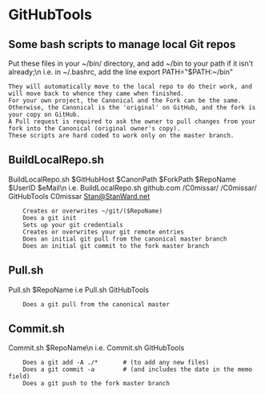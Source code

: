 # GitHubTools

## Some bash scripts to manage local Git repos

Put these files in your ~/bin/ directory, and add ~/bin to your path if it isn't already;\n
i.e. in ~/.bashrc, add the line export PATH="$PATH:~/bin"

	They will automatically move to the local repo to do their work, and will move back to whence they came when finished.
	For your own project, the Canonical and the Fork can be the same.
	Otherwise, the Canonical is the 'original' on GitHub, and the fork is your copy on GitHub.
	A Pull request is required to ask the owner to pull changes from your fork into the Canonical (original owner's copy).
	These scripts are hard coded to work only on the master branch.

## BuildLocalRepo.sh

BuildLocalRepo.sh $GitHubHost $CanonPath $ForkPath $RepoName $UserID $eMail\n
i.e.	BuildLocalRepo.sh github.com /C0missar/ /C0missar/ GitHubTools C0missar Stan@StanWard.net 

		Creates or overwrites ~/git/($RepoName)
		Does a git init
		Sets up your git credentials
		Creates or overwrites your git remote entries
		Does an initial git pull from the canonical master branch
		Does an initial git commit to the fork master branch

## Pull.sh
Pull.sh $RepoName
i.e 	Pull.sh GitHubTools

		Does a git pull from the canonical master

## Commit.sh
Commit.sh $RepoName\n
i.e.	Commit.sh GitHubTools

		Does a git add -A ./*		# (to add any new files)
		Does a git commit -a		# (and includes the date in the memo field)
		Does a git push to the fork master branch
